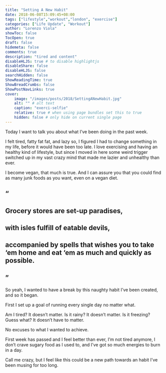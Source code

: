 ```yaml
---
title: "Setting A New Habit"
date: 2018-06-08T15:09:45+08:00
tags: ["lifestyle","workout","london", "exercise"]
categories: ["Life Update", "Workout"]
author: "Lorenzo Viola"
showToc: false
TocOpen: true
draft: false
hidemeta: false
comments: true
description: "tired and content"
disableHLJS: true # to disable highlightjs
disableShare: false
disableHLJS: false
searchHidden: false
ShowReadingTime: true
ShowBreadCrumbs: false
ShowPostNavLinks: true
cover:
    image: "/images/posts/2018/SettingANewHabit.jpg"
    alt: "" # alt text
    caption: "exerci-selfie"
    relative: true # when using page bundles set this to true
    hidden: false # only hide on current single page
---
```


Today I want to talk you about what I’ve been doing in the past week.
<!--more-->
I felt tired, fatty fat fat, and lazy so, I figured I had to change something in my life, before it would have been too late. I love exercising and having an healthy kind of lifestyle, but since I moved in here some weird trigger switched up in my vast crazy mind that made me lazier and unhealthy than ever.

I become vegan, that much is true.
And I can assure you that you could find as many junk foods as you want, even on a vegan diet.

## “
## Grocery stores are set-up paradises, 
## with isles fulfill of eatable devils, 
## accompanied by spells that wishes you to take ‘em home and eat ‘em as much and quickly as possible.
## ”

So yeah, I wanted to have a break by this naughty habit I’ve been created, and so it began.

First I set up a goal of running every single day no matter what.

Am I tired? It doesn’t matter.
Is it rainy? It doesn’t matter.
Is it freezing? Guess what? It doesn’t have to matter.

No excuses to what I wanted to achieve.

First week has passed and I feel better than ever, I’m not tired anymore, I don’t crave sugary food as I used to, and I’ve got so much energies to burn in a day.

Call me crazy, but I feel like this could be a new path towards an habit I’ve been musing for too long.
